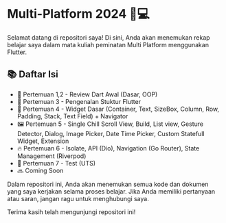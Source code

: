 # Multi-Platform 2024 📱💻
Selamat datang di repositori saya! Di sini, Anda akan menemukan rekap belajar saya dalam mata kuliah peminatan Multi Platform menggunakan Flutter.

## 📚 Daftar Isi
- 📝 Pertemuan 1,2 - Review Dart Awal (Dasar, OOP)
- 🧱 Pertemuan 3 - Pengenalan Stuktur Flutter
- 🔢 Pertemuan 4 - Widget Dasar (Container, Text, SizeBox, Column, Row, Padding, Stack, Text Field) + Navigator
- 🖼️ Pertemuan 5 - Single Chill Scroll View, Build, List view, Gesture Detector, Dialog,
  Image Picker, Date Time Picker, Custom Statefull Widget, Extension
- 🔥 Pertemuan 6 - Isolate, API (Dio), Navigation (Go Router), State Management (Riverpod)
- 📄 Pertemuan 7 - Test (UTS)
- 🔜 Coming Soon


Dalam repositori ini, Anda akan menemukan semua kode dan dokumen yang saya kerjakan selama proses belajar. Jika Anda memiliki pertanyaan atau saran, jangan ragu untuk menghubungi saya.

Terima kasih telah mengunjungi repositori ini!

